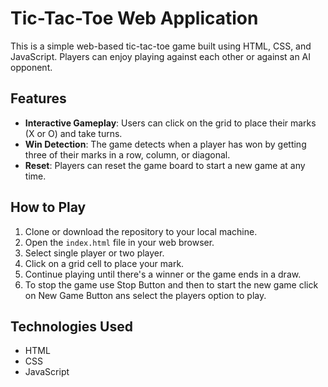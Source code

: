 # Tic-Tac-Toe Web Application

This is a simple web-based tic-tac-toe game built using HTML, CSS, and JavaScript. Players can enjoy playing against each other or against an AI opponent.

## Features

- **Interactive Gameplay**: Users can click on the grid to place their marks (X or O) and take turns.
- **Win Detection**: The game detects when a player has won by getting three of their marks in a row, column, or diagonal.
- **Reset**: Players can reset the game board to start a new game at any time.

## How to Play

1. Clone or download the repository to your local machine.
2. Open the `index.html` file in your web browser.
3. Select single player or two player. 
4. Click on a grid cell to place your mark.
5. Continue playing until there's a winner or the game ends in a draw.
6. To stop the game use Stop Button and then to start the new game click on New Game Button ans select the players option to play.


## Technologies Used

- HTML
- CSS
- JavaScript
